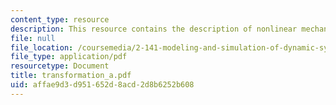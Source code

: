```yaml
---
content_type: resource
description: This resource contains the description of nonlinear mechanical systems.
file: null
file_location: /coursemedia/2-141-modeling-and-simulation-of-dynamic-systems-fall-2006/affae9d3d951652d8acd2d8b6252b608_transformation_a.pdf
file_type: application/pdf
resourcetype: Document
title: transformation_a.pdf
uid: affae9d3-d951-652d-8acd-2d8b6252b608
---
```

